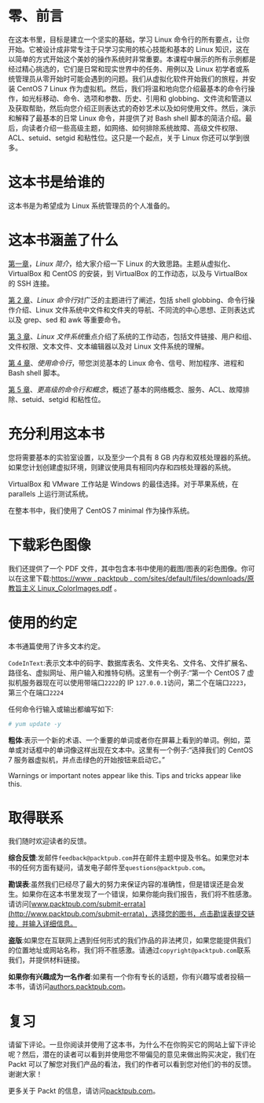 # 零、前言

在这本书里，目标是建立一个坚实的基础，学习 Linux 命令行的所有要点，让你开始。它被设计成非常专注于只学习实用的核心技能和基本的 Linux 知识，这在以简单的方式开始这个美妙的操作系统时非常重要。本课程中展示的所有示例都是经过精心挑选的，它们是日常和现实世界中的任务、用例以及 Linux 初学者或系统管理员从零开始时可能会遇到的问题。我们从虚拟化软件开始我们的旅程，并安装 CentOS 7 Linux 作为虚拟机。然后，我们将温和地向您介绍最基本的命令行操作，如光标移动、命令、选项和参数、历史、引用和 globbing、文件流和管道以及获取帮助，然后向您介绍正则表达式的奇妙艺术以及如何使用文件。然后，演示和解释了最基本的日常 Linux 命令，并提供了对 Bash shell 脚本的简洁介绍。最后，向读者介绍一些高级主题，如网络、如何排除系统故障、高级文件权限、ACL、setuid、setgid 和粘性位。这只是一个起点，关于 Linux 你还可以学到很多。

# 这本书是给谁的

这本书是为希望成为 Linux 系统管理员的个人准备的。

# 这本书涵盖了什么

[第一章](1.html)，*Linux 简介*，给大家介绍一下 Linux 的大致思路。主题从虚拟化、VirtualBox 和 CentOS 的安装，到 VirtualBox 的工作动态，以及与 VirtualBox 的 SSH 连接。

[第 2 章](2.html)、*Linux 命令行*对广泛的主题进行了阐述，包括 shell globbing、命令行操作介绍、Linux 文件系统中文件和文件夹的导航、不同流的中心思想、正则表达式以及 grep、sed 和 awk 等重要命令。

[第 3 章](3.html)、*Linux 文件系统*重点介绍了系统的工作动态，包括文件链接、用户和组、文件权限、文本文件、文本编辑器以及对 Linux 文件系统的理解。

[第 4 章](4.html)、*使用命令行*，带您浏览基本的 Linux 命令、信号、附加程序、进程和 Bash shell 脚本。

[第 5 章](5.html)、*更高级的命令行和概念*，概述了基本的网络概念、服务、ACL、故障排除、setuid、setgid 和粘性位。

# 充分利用这本书

您将需要基本的实验室设置，以及至少一个具有 8 GB 内存和双核处理器的系统。如果您计划创建虚拟环境，则建议使用具有相同内存和四核处理器的系统。

VirtualBox 和 VMware 工作站是 Windows 的最佳选择。对于苹果系统，在 parallels 上运行测试系统。

在整本书中，我们使用了 CentOS 7 minimal 作为操作系统。

# 下载彩色图像

我们还提供了一个 PDF 文件，其中包含本书中使用的截图/图表的彩色图像。你可以在这里下载:[https://www . packtpub . com/sites/default/files/downloads/原教旨主义 Linux_ColorImages.pdf](https://www.packtpub.com/sites/default/files/downloads/FundamentalsofLinux_ColorImages.pdf) 。

# 使用的约定

本书通篇使用了许多文本约定。

`CodeInText`:表示文本中的码字、数据库表名、文件夹名、文件名、文件扩展名、路径名、虚拟网址、用户输入和推特句柄。这里有一个例子:“第一个 CentOS 7 虚拟机服务器现在可以使用带端口`2222`的 IP `127.0.0.1`访问，第二个在端口`2223`，第三个在端口`2224`

任何命令行输入或输出都编写如下:

```sh
# yum update -y 
```

**粗体**:表示一个新的术语、一个重要的单词或者你在屏幕上看到的单词。例如，菜单或对话框中的单词像这样出现在文本中。这里有一个例子:“选择我们的 CentOS 7 服务器虚拟机，并点击绿色的开始按钮来启动它。”

Warnings or important notes appear like this. Tips and tricks appear like this.

# 取得联系

我们随时欢迎读者的反馈。

**综合反馈**:发邮件`feedback@packtpub.com`并在邮件主题中提及书名。如果您对本书的任何方面有疑问，请发电子邮件至`questions@packtpub.com`。

**勘误表**:虽然我们已经尽了最大的努力来保证内容的准确性，但是错误还是会发生。如果你在这本书里发现了一个错误，如果你能向我们报告，我们将不胜感激。请访问[www.packtpub.com/submit-errata](http://www.packtpub.com/submit-errata)，选择您的图书，点击勘误表提交链接，并输入详细信息。

**盗版**:如果您在互联网上遇到任何形式的我们作品的非法拷贝，如果您能提供我们的位置地址或网站名称，我们将不胜感激。请通过`copyright@packtpub.com`联系我们，并提供材料链接。

**如果你有兴趣成为一名作者**:如果有一个你有专长的话题，你有兴趣写或者投稿一本书，请访问[authors.packtpub.com](http://authors.packtpub.com/)。

# 复习

请留下评论。一旦你阅读并使用了这本书，为什么不在你购买它的网站上留下评论呢？然后，潜在的读者可以看到并使用您不带偏见的意见来做出购买决定，我们在 Packt 可以了解您对我们产品的看法，我们的作者可以看到您对他们的书的反馈。谢谢大家！

更多关于 Packt 的信息，请访问[packtpub.com](https://www.packtpub.com/)。